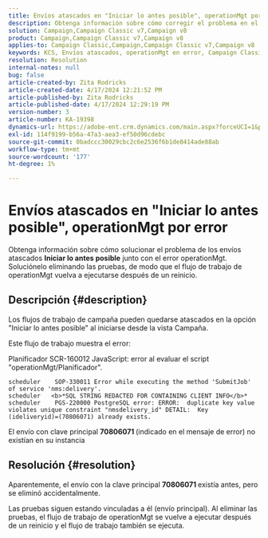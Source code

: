 ```yaml
---
title: Envíos atascados en "Iniciar lo antes posible", operationMgt por error
description: Obtenga información sobre cómo corregir el problema en el que los envíos se quedan atascados junto con el error operationMgt
solution: Campaign,Campaign Classic v7,Campaign v8
product: Campaign,Campaign Classic v7,Campaign v8
applies-to: Campaign Classic,Campaign,Campaign Classic v7,Campaign v8
keywords: KCS, Envíos atascados, operationMgt en error, Campaign Classic
resolution: Resolution
internal-notes: null
bug: false
article-created-by: Zita Rodricks
article-created-date: 4/17/2024 12:21:52 PM
article-published-by: Zita Rodricks
article-published-date: 4/17/2024 12:29:19 PM
version-number: 3
article-number: KA-19398
dynamics-url: https://adobe-ent.crm.dynamics.com/main.aspx?forceUCI=1&pagetype=entityrecord&etn=knowledgearticle&id=e479d50c-b5fc-ee11-a1ff-6045bd0065b6
exl-id: 114f9199-b56a-47a3-aea3-ef50d96cdebc
source-git-commit: 0badccc30029cbc2c6e2536f6b1de8414ade88ab
workflow-type: tm+mt
source-wordcount: '177'
ht-degree: 1%

---
```


# Envíos atascados en &quot;Iniciar lo antes posible&quot;, operationMgt por error


Obtenga información sobre cómo solucionar el problema de los envíos atascados <b>Iniciar lo antes posible</b> junto con el error operationMgt. Soluciónelo eliminando las pruebas, de modo que el flujo de trabajo de operationMgt vuelva a ejecutarse después de un reinicio.

## Descripción {#description}


Los flujos de trabajo de campaña pueden quedarse atascados en la opción &quot;Iniciar lo antes posible&quot; al iniciarse desde la vista Campaña.



Este flujo de trabajo muestra el error:

Planificador SCR-160012 JavaScript: error al evaluar el script &quot;operationMgt/Planificador&quot;.


```
scheduler    SOP-330011 Error while executing the method 'SubmitJob' of service 'nms:delivery'.
scheduler   <b>*SQL STRING REDACTED FOR CONTAINING CLIENT INFO</b>*
scheduler    PGS-220000 PostgreSQL error: ERROR:  duplicate key value violates unique constraint "nmsdelivery_id" DETAIL:  Key (ideliveryid)=(70806071) already exists.
```


El envío con clave principal <b>70806071 </b>(indicado en el mensaje de error) no existían en su instancia


## Resolución {#resolution}


Aparentemente, el envío con la clave principal <b>70806071 </b>existía antes, pero se eliminó accidentalmente.

Las pruebas siguen estando vinculadas a él (envío principal). Al eliminar las pruebas, el flujo de trabajo de operationMgt se vuelve a ejecutar después de un reinicio y el flujo de trabajo también se ejecuta.
